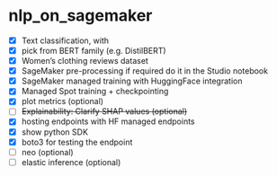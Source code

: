 # nlp_on_sagemaker

- [X] Text classification, with 
- [X] pick from BERT family (e.g. DistilBERT)
- [X] Women’s clothing reviews dataset
- [X] SageMaker pre-processing if required do it in the Studio notebook
- [X] SageMaker managed training with HuggingFace integration
- [X] Managed Spot training + checkpointing
- [X] plot metrics (optional)
- [ ] ~~Explainability: Clarify SHAP values (optional)~~
- [X] hosting endpoints with HF managed endpoints
- [X] show python SDK
- [X] boto3 for testing the endpoint
- [ ] neo (optional)
- [ ] elastic inference (optional)
